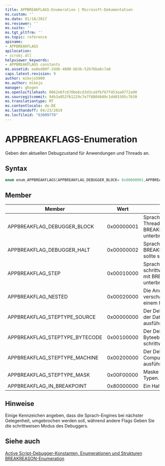 ```yaml
---
title: APPBREAKFLAGS-Enumeration | Microsoft-Dokumentation
ms.custom: ''
ms.date: 01/18/2017
ms.reviewer: ''
ms.suite: ''
ms.tgt_pltfrm: ''
ms.topic: reference
apiname:
- APPBREAKFLAGS
apilocation:
- scrobj.dll
helpviewer_keywords:
- APPBREAKFLAGS constants
ms.assetid: ea8ed80f-2ddb-4800-bb3b-52b76ba6c7a0
caps.latest.revision: 9
author: mikejo5000
ms.author: mikejo
manager: ghogen
ms.openlocfilehash: 0862e6fc670be6cd3d3ca9fbf67f453aa0772a90
ms.sourcegitcommit: 94b3a052fb1229c7e7f8804b09c1d403385c7630
ms.translationtype: MT
ms.contentlocale: de-DE
ms.lasthandoff: 04/23/2019
ms.locfileid: "63009770"
---
```

# <a name="appbreakflags-enumeration"></a>APPBREAKFLAGS-Enumeration
Geben den aktuellen Debugzustand für Anwendungen und Threads an.  
  
## <a name="syntax"></a>Syntax  
  
```cpp  
enum enum_APPBREAKFLAGS{APPBREAKFLAG_DEBUGGER_BLOCK= 0x00000001,APPBREAKFLAG_DEBUGGER_HALT= 0x00000002,APPBREAKFLAG_STEP= 0x00010000,APPBREAKFLAG_NESTED= 0x00020000,APPBREAKFLAG_STEPTYPE_SOURCE= 0x00000000,APPBREAKFLAG_STEPTYPE_BYTECODE= 0x00100000,APPBREAKFLAG_STEPTYPE_MACHINE= 0x00200000,APPBREAKFLAG_STEPTYPE_MASK= 0x00F00000,APPBREAKFLAG_IN_BREAKPOINT= 0x80000000};  
```  
  
## <a name="members"></a>Member  
  
|Member|Wert|Beschreibung|  
|------------|-----------|-----------------|  
|APPBREAKFLAG_DEBUGGER_BLOCK|0x00000001|Sprach-Engine sollte sofort für alle Threads mit BREAKREASON_DEBUGGER_BLOCK unterbrochen.|  
|APPBREAKFLAG_DEBUGGER_HALT|0x00000002|Sprach-Engine durch BREAKREASON_DEBUGGER_HALT sollte sofort nicht mehr ausgeführt.|  
|APPBREAKFLAG_STEP|0x00010000|Sprach-Engine sollten sofort in der schrittweisen Ausführung Thread mit BREAKREASON_STEP unterbrochen.|  
|APPBREAKFLAG_NESTED|0x00020000|Die Anwendung ist in der verschachtelten Ausführung an einem Haltepunkt.|  
|APPBREAKFLAG_STEPTYPE_SOURCE|0x00000000|Der Debugger wird auf der Ebene der Datenquelle schrittweise ausführen.|  
|APPBREAKFLAG_STEPTYPE_BYTECODE|0x00100000|Der Debugger wird auf der Byteebene für den Code schrittweise ausführen.|  
|APPBREAKFLAG_STEPTYPE_MACHINE|0x00200000|Der Debugger wird auf der Computerebene schrittweise ausführen.|  
|APPBREAKFLAG_STEPTYPE_MASK|0x00F00000|Maske zum Ausklammern von den Typen.|  
|APPBREAKFLAG_IN_BREAKPOINT|0x80000000|Ein Haltepunkt ist in Bearbeitung.|  
  
## <a name="remarks"></a>Hinweise  
 Einige Kennzeichen angeben, dass die Sprach-Engines bei nächster Gelegenheit, umgebrochen werden soll, während andere Flags Geben Sie die schrittweisen Modus des Debuggers.  
  
## <a name="see-also"></a>Siehe auch  
 [Active Script-Debugger-Konstanten, Enumerationen und Strukturen](../../winscript/reference/active-script-debugger-constants-enumerations-and-structures.md)   
 [BREAKREASON-Enumeration](../../winscript/reference/breakreason-enumeration.md)